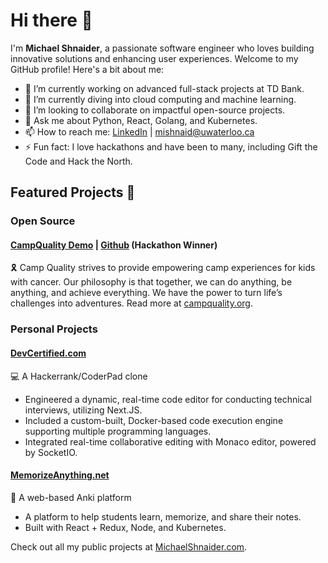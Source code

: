 # Hi there 👋

I'm **Michael Shnaider**, a passionate software engineer who loves building innovative solutions and enhancing user experiences. Welcome to my GitHub profile! Here's a bit about me:

- 🔭 I’m currently working on advanced full-stack projects at TD Bank.
- 🌱 I’m currently diving into cloud computing and machine learning.
- 👯 I’m looking to collaborate on impactful open-source projects.
- 💬 Ask me about Python, React, Golang, and Kubernetes.
- 📫 How to reach me: [LinkedIn](https://www.linkedin.com/in/michaelshnaider) | mishnaid@uwaterloo.ca
- ⚡ Fun fact: I love hackathons and have been to many, including Gift the Code and Hack the North.

## Featured Projects 🚀

### Open Source
#### [CampQuality Demo](https://campquality.michaelshnaider.com/) | [Github](https://github.com/MichaelShnaider/campquality) (Hackathon Winner)
🎗️ Camp Quality strives to provide empowering camp experiences for kids with cancer. Our philosophy is that together, we can do anything, be anything, and achieve everything. We have the power to turn life’s challenges into adventures. Read more at [campquality.org](http://campquality.org/).

### Personal Projects
#### [DevCertified.com](https://devcertified.com/index.html)
💻 A Hackerrank/CoderPad clone
- Engineered a dynamic, real-time code editor for conducting technical interviews, utilizing Next.JS.
- Included a custom-built, Docker-based code execution engine supporting multiple programming languages.
- Integrated real-time collaborative editing with Monaco editor, powered by SocketIO.

#### [MemorizeAnything.net](https://memorizeanything.net/)
📝 A web-based Anki platform
- A platform to help students learn, memorize, and share their notes.
- Built with React + Redux, Node, and Kubernetes.

Check out all my public projects at [MichaelShnaider.com](https://michaelshnaider.com).

